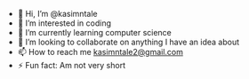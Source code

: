 - 👋 Hi, I’m @kasimntale
- 👀 I’m interested in coding
- 🌱 I’m currently learning computer science
- 💞️ I’m looking to collaborate on anything I have an idea about
- 📫 How to reach me kasimntale2@gmail.com
- ⚡ Fun fact: Am not very short

<!---
kasimntale/kasimntale is a ✨ special ✨ repository because its `README.md` (this file) appears on your GitHub profile.
You can click the Preview link to take a look at your changes.
--->
